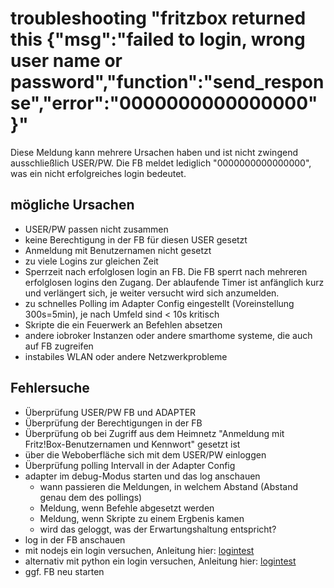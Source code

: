 # troubleshooting "fritzbox returned this {"msg":"failed to login, wrong user name or password","function":"send_response","error":"0000000000000000"}"

Diese Meldung kann mehrere Ursachen haben und ist nicht zwingend ausschließlich USER/PW. Die FB meldet lediglich "0000000000000000", was ein nicht erfolgreiches login bedeutet.


## mögliche Ursachen
* USER/PW passen nicht zusammen
* keine Berechtigung in der FB für diesen USER gesetzt
* Anmeldung mit Benutzernamen nicht gesetzt
* zu viele Logins zur gleichen Zeit
* Sperrzeit nach erfolglosen login an FB. Die FB sperrt nach mehreren erfolglosen logins den Zugang. Der ablaufende Timer ist anfänglich kurz und verlängert sich, je weiter versucht wird sich anzumelden.
* zu schnelles Polling im Adapter Config eingestellt (Voreinstellung 300s=5min), je nach Umfeld sind < 10s kritisch
* Skripte die ein Feuerwerk an Befehlen absetzen
* andere iobroker Instanzen oder andere smarthome systeme, die auch auf FB zugreifen
* instabiles WLAN oder andere Netzwerkprobleme

## Fehlersuche
* Überprüfung USER/PW FB und ADAPTER
* Überprüfung der Berechtigungen in der FB
* Überprüfung ob bei Zugriff aus dem Heimnetz "Anmeldung mit Fritz!Box-Benutzernamen und Kennwort" gesetzt ist
* über die Weboberfläche sich mit dem USER/PW einloggen
* Überprüfung polling Intervall in der Adapter Config
* adapter im debug-Modus starten und das log anschauen
    * wann passieren die Meldungen, in welchem Abstand (Abstand genau dem des pollings)
    * Meldung, wenn Befehle abgesetzt werden
    * Meldung, wenn Skripte zu einem Ergbenis kamen
    * wird das geloggt, was der Erwartungshaltung entspricht?
* log in der FB anschauen
* mit nodejs ein login versuchen, Anleitung hier: [logintest](./logintest_js.md)
* alternativ mit python ein login versuchen, Anleitung hier: [logintest](./logintest.md)
* ggf. FB neu starten
